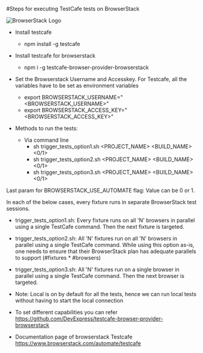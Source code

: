 #Steps for executing TestCafe tests on BrowserStack

![BrowserStack Logo](https://d98b8t1nnulk5.cloudfront.net/production/images/layout/logo-header.png?1469004780)

* Install testcafe
	- npm install -g testcafe

* Install testcafe for browserstack
	- npm i -g testcafe-browser-provider-browserstack

* Set the Browserstack Username and Accesskey. For Testcafe, all the variables have to be set as environment variables
	- export BROWSERSTACK_USERNAME="<BROWSERSTACK_USERNAME>"
	- export BROWSERSTACK_ACCESS_KEY="<BROWSERSTACK_ACCESS_KEY>"

* Methods to run the tests:
	- Via command line
		- sh trigger_tests_option1.sh <PROJECT_NAME> <BUILD_NAME> <0/1>
		- sh trigger_tests_option2.sh <PROJECT_NAME> <BUILD_NAME> <0/1>
		- sh trigger_tests_option3.sh <PROJECT_NAME> <BUILD_NAME> <0/1>

Last param for BROWSERSTACK_USE_AUTOMATE flag: Value can be 0 or 1.

In each of the below cases, every fixture runs in separate BrowserStack test sessions.

- trigger_tests_option1.sh: Every fixture runs on all 'N' browsers in parallel using a single TestCafe command. Then the next fixture is targeted.

- trigger_tests_option2.sh: All 'N' fixtures run on all 'N' browsers in parallel using a single TestCafe command. While using this option as-is, one needs to ensure that their BrowserStack plan has adequate parallels to support (#fixtures * #browsers)

- trigger_tests_option3.sh: All 'N' fixtures run on a single browser in parallel using a single TestCafe command. Then the next browser is targeted.


* Note: Local is on by default for all the tests, hence we can run local tests without having to start the local connection

* To set different capabilities you can refer https://github.com/DevExpress/testcafe-browser-provider-browserstack
* Documentation page of browserstack Testcafe https://www.browserstack.com/automate/testcafe
